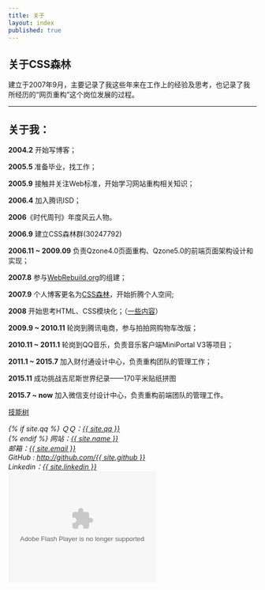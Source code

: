 ```yaml
---
title: 关于
layout: index
published: true
---
```



## 关于CSS森林

建立于2007年9月，主要记录了我这些年来在工作上的经验及思考，也记录了我所经历的“网页重构”这个岗位发展的过程。

----

## 关于我：

**2004.2** 开始写博客；

**2005.5** 准备毕业，找工作；

**2005.9** 接触并关注Web标准，开始学习网站重构相关知识；

**2006.4** 加入腾讯ISD；

**2006**《时代周刊》年度风云人物。

**2006.9** 建立CSS森林群(30247792)

**2006.11 ~ 2009.09** 负责Qzone4.0页面重构、Qzone5.0的前端页面架构设计和实现；

**2007.8** 参与[WebRebuild.org](http://WebRebuild.org)的组建；

**2007.9** 个人博客更名为[CSS森林](http://www.cssforest.org)，开始折腾个人空间;

**2008** 开始思考HTML、CSS模块化；（[一些内容](http://blog.cssforest.org/tags/#%E6%A8%A1%E5%9D%97%E5%8C%96)）

**2009.9 ~ 2010.11** 轮岗到腾讯电商，参与拍拍网购物车改版；

**2010.11 ~ 2011.1** 轮岗到QQ音乐，负责音乐客户端MiniPortal V3等项目；

**2011.1 ~ 2015.7** 加入财付通设计中心，负责重构团队的管理工作；

**2015.11** 成功挑战吉尼斯世界纪录——170平米贴纸拼图

**2015.7 ~ now** 加入微信支付设计中心，负责重构前端团队的管理工作。

[技能树](http://skill.phodal.com/#_a2b2defhmrstuvx_1_GhostZhang)

<address>
{% if site.qq %}
ＱＱ：<a title="QQ" href="tencent://message/?uin={{ site.qq }}">{{ site.qq }}</a><br />
{% endif %}
网站：<a title="邮箱" href="{{ site.url }}">{{ site.name }}</a><br />
邮箱：<a title="邮箱" href="mailto:{{ site.email }}">{{ site.email }}</a><br />
GitHub : <a title="Github" href="http://github.com/{{ site.github }}">http://github.com/{{ site.github }}</a><br />
Linkedin：<a title="Github" href="https://www.linkedin.com/in/{{ site.linkedin }}">{{ site.linkedin }}</a>
</address>
<object type="application/x-shockwave-flash" style="outline:none;" data="http://cdn.abowman.com/widgets/hamster/hamster.swf?" width="300" height="225"><param name="movie" value="http://cdn.abowman.com/widgets/hamster/hamster.swf?"></param><param name="AllowScriptAccess" value="always"></param><param name="wmode" value="opaque"></param></object>
<script>
var _statcounter = _statcounter || [];
_statcounter.push({"tags": {"topic": "about"}});
</script>
